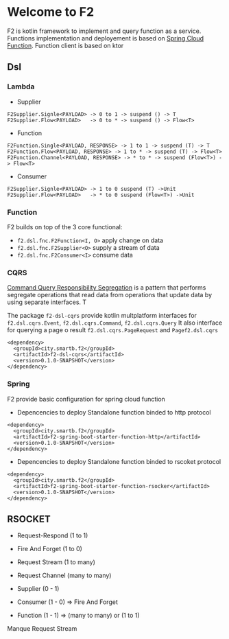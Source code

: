 # Welcome to F2


F2 is kotlin framework to implement and query function as a service.
Functions implementation and deployement is based on [Spring Cloud Function](https://github.com/spring-cloud/spring-cloud-function). 
Function client is based on ktor

## Dsl

### Lambda

 * Supplier
```
F2Supplier.Signle<PAYLOAD> -> 0 to 1 -> suspend () -> T
F2Supplier.Flow<PAYLOAD>   -> 0 to * -> suspend () -> Flow<T>
```
 * Function
```
F2Function.Single<PAYLOAD, RESPONSE> -> 1 to 1 -> suspend (T) -> T
F2Function.Flow<PAYLOAD, RESPONSE> -> 1 to * -> suspend (T) -> Flow<T>
F2Function.Channel<PAYLOAD, RESPONSE> -> * to * -> suspend (Flow<T>) -> Flow<T>
```
 * Consumer
 ```
F2Supplier.Signle<PAYLOAD> -> 1 to 0 suspend (T) ->Unit
F2Supplier.Flow<PAYLOAD>   -> * to 0 suspend (Flow<T>) ->Unit
```

### Function
F2 builds on top of the 3 core functional:
 * `f2.dsl.fnc.F2Function<I, O>` apply change on data
 * `f2.dsl.fnc.F2Supplier<O>` supply a stream of data
 * `f2.dsl.fnc.F2Consumer<I>` consume data



### CQRS

[Command Query Responsibility Segregation](https://martinfowler.com/bliki/CQRS.html)
is a pattern that performs segregate operations that read data from operations that update data by using separate interfaces. T

The package `f2-dsl-cqrs` provide kotlin multplatform interfaces for `f2.dsl.cqrs.Event`, `f2.dsl.cqrs.Command`, `f2.dsl.cqrs.Query`
It also interface for querying a page o result `f2.dsl.cqrs.PageRequest` and `Pagef2.dsl.cqrs
`
```
<dependency>
  <groupId>city.smartb.f2</groupId>
  <artifactId>f2-dsl-cqrs</artifactId>
  <version>0.1.0-SNAPSHOT</version>
</dependency>
```


### Spring

F2 provide basic configuration for spring cloud function


 * Depencencies to deploy Standalone function binded to http protocol 
```
<dependency>
  <groupId>city.smartb.f2</groupId>
  <artifactId>f2-spring-boot-starter-function-http</artifactId>
  <version>0.1.0-SNAPSHOT</version>
</dependency>
```

 * Depencencies to deploy Standalone function binded to rscoket protocol 
```
<dependency>
  <groupId>city.smartb.f2</groupId>
  <artifactId>f2-spring-boot-starter-function-rsocker</artifactId>
  <version>0.1.0-SNAPSHOT</version>
</dependency>
```

## RSOCKET 


* Request-Respond (1 to 1)
* Fire And Forget (1 to 0)
* Request Stream (1 to many)
* Request Channel (many to many)

* Supplier (0 - 1) 
* Consumer (1 - 0) => Fire And Forget
* Function (1 - 1) => (many to many) or (1 to 1) 

Manque Request Stream